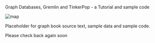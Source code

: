 Graph Databases, Gremlin and TinkerPop - a Tutorial and sample code


![map](https://github.com/krlawrence/graph/raw/master/images/map-snip2.PNG?raw=true, "graph picture")

Placeholder for graph book source text, sample data and sample code.

Please check back again soon

